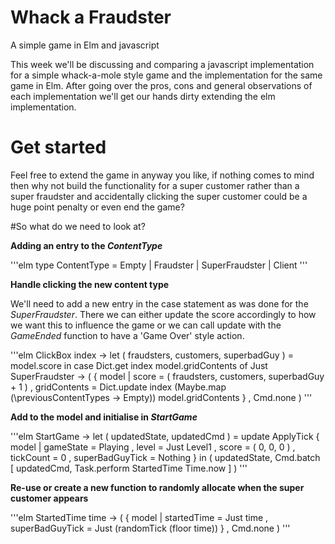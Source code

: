 # Whack a Fraudster

A simple game in Elm and javascript

This week we'll be discussing and comparing a javascript implementation for a simple whack-a-mole style game and the implementation for the same game in Elm. After going over the pros, cons and general observations of each implementation we'll get our hands dirty extending the elm implementation.

# Get started

Feel free to extend the game in anyway you like, if nothing comes to mind then why not build the functionality for a super customer rather than a super fraudster and accidentally clicking the super customer could be a huge point penalty or even end the game?

#So what do we need to look at?

**Adding an entry to the _ContentType_**

'''elm
type ContentType
    = Empty
    | Fraudster
    | SuperFraudster
    | Client
'''

**Handle clicking the new content type**

We'll need to add a new entry in the case statement as was done for the *SuperFraudster*. There we can either update the score accordingly to how we want this to influence the game or we can call update with the *GameEnded* function to have a 'Game Over' style action.

'''elm
ClickBox index ->
    let
        ( fraudsters, customers, superbadGuy ) =
            model.score
    in
    case Dict.get index model.gridContents of
        Just SuperFraudster ->
            ( { model
                | score = ( fraudsters, customers, superbadGuy + 1 )
                , gridContents =
                    Dict.update
                        index
                        (Maybe.map (\previousContentTypes -> Empty))
                        model.gridContents
              }
            , Cmd.none
            )
'''

**Add to the model and initialise in _StartGame_**

'''elm
StartGame ->
    let
        ( updatedState, updatedCmd ) =
            update
                ApplyTick
                { model
                    | gameState = Playing
                    , level = Just Level1
                    , score = ( 0, 0, 0 )
                    , tickCount = 0
                    , superBadGuyTick = Nothing
                }
    in
    ( updatedState, Cmd.batch [ updatedCmd, Task.perform StartedTime Time.now ] )
'''


**Re-use or create a new function to randomly allocate when the super customer appears**

'''elm
StartedTime time ->
    ( { model
        | startedTime = Just time
        , superBadGuyTick = Just (randomTick (floor time))
      }
    , Cmd.none
    )
'''
